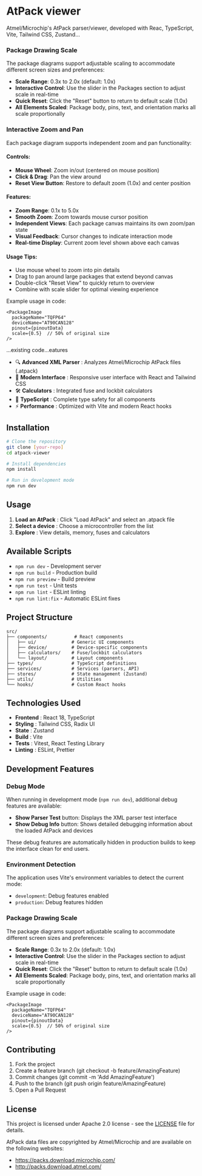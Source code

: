 # AtPack viewer

Atmel/Microchip's AtPack parser/viewer, developed with Reac, TypeScript, Vite, Tailwind CSS, Zustand...

### Package Drawing Scale

The package diagrams support adjustable scaling to accommodate different screen sizes and preferences:

- **Scale Range**: 0.3x to 2.0x (default: 1.0x)
- **Interactive Control**: Use the slider in the Packages section to adjust scale in real-time
- **Quick Reset**: Click the "Reset" button to return to default scale (1.0x)
- **All Elements Scaled**: Package body, pins, text, and orientation marks all scale proportionally

### Interactive Zoom and Pan

Each package diagram supports independent zoom and pan functionality:

#### Controls:
- **Mouse Wheel**: Zoom in/out (centered on mouse position)
- **Click & Drag**: Pan the view around
- **Reset View Button**: Restore to default zoom (1.0x) and center position

#### Features:
- **Zoom Range**: 0.1x to 5.0x
- **Smooth Zoom**: Zoom towards mouse cursor position
- **Independent Views**: Each package canvas maintains its own zoom/pan state
- **Visual Feedback**: Cursor changes to indicate interaction mode
- **Real-time Display**: Current zoom level shown above each canvas

#### Usage Tips:
- Use mouse wheel to zoom into pin details
- Drag to pan around large packages that extend beyond canvas
- Double-click "Reset View" to quickly return to overview
- Combine with scale slider for optimal viewing experience

Example usage in code:
```tsx
<PackageImage 
  packageName="TQFP64"
  deviceName="AT90CAN128"
  pinout={pinoutData}
  scale={0.5}  // 50% of original size
/>
```

...existing code...eatures

- 🔍 **Advanced XML Parser** : Analyzes Atmel/Microchip AtPack files (.atpack)
- 📱 **Modern Interface** : Responsive user interface with React and Tailwind CSS
- 🛠️ **Calculators** : Integrated fuse and lockbit calculators
- 🔧 **TypeScript** : Complete type safety for all components
- ⚡ **Performance** : Optimized with Vite and modern React hooks

## Installation

```bash
# Clone the repository
git clone [your-repo]
cd atpack-viewer

# Install dependencies
npm install

# Run in development mode
npm run dev
```

## Usage

1. **Load an AtPack** : Click "Load AtPack" and select an .atpack file
2. **Select a device** : Choose a microcontroller from the list
3. **Explore** : View details, memory, fuses and calculators

## Available Scripts

- `npm run dev` - Development server
- `npm run build` - Production build
- `npm run preview` - Build preview
- `npm run test` - Unit tests
- `npm run lint` - ESLint linting
- `npm run lint:fix` - Automatic ESLint fixes

## Project Structure

```
src/
├── components/          # React components
│   ├── ui/             # Generic UI components
│   ├── device/         # Device-specific components
│   ├── calculators/    # Fuse/lockbit calculators
│   └── layout/         # Layout components
├── types/              # TypeScript definitions
├── services/           # Services (parsers, API)
├── stores/             # State management (Zustand)
├── utils/              # Utilities
└── hooks/              # Custom React hooks
```

## Technologies Used

- **Frontend** : React 18, TypeScript
- **Styling** : Tailwind CSS, Radix UI
- **State** : Zustand
- **Build** : Vite
- **Tests** : Vitest, React Testing Library
- **Linting** : ESLint, Prettier

## Development Features

### Debug Mode

When running in development mode (`npm run dev`), additional debug features are available:

- **Show Parser Test** button: Displays the XML parser test interface
- **Show Debug Info** button: Shows detailed debugging information about the loaded AtPack and devices

These debug features are automatically hidden in production builds to keep the interface clean for end users.

### Environment Detection

The application uses Vite's environment variables to detect the current mode:
- `development`: Debug features enabled
- `production`: Debug features hidden

### Package Drawing Scale

The package diagrams support adjustable scaling to accommodate different screen sizes and preferences:

- **Scale Range**: 0.3x to 2.0x (default: 1.0x)
- **Interactive Control**: Use the slider in the Packages section to adjust scale in real-time
- **Quick Reset**: Click the "Reset" button to return to default scale (1.0x)
- **All Elements Scaled**: Package body, pins, text, and orientation marks all scale proportionally

Example usage in code:
```tsx
<PackageImage 
  packageName="TQFP64"
  deviceName="AT90CAN128"
  pinout={pinoutData}
  scale={0.5}  // 50% of original size
/>
```

## Contributing

1. Fork the project
2. Create a feature branch (git checkout -b feature/AmazingFeature)
3. Commit changes (git commit -m 'Add AmazingFeature')
4. Push to the branch (git push origin feature/AmazingFeature)
5. Open a Pull Request

## License

This project is licensed under Apache 2.0 license - see the [LICENSE](LICENSE) file for details.

AtPack data files are copyrighted by Atmel/Microchip and are available on the following websites:

- https://packs.download.microchip.com/
- http://packs.download.atmel.com/
